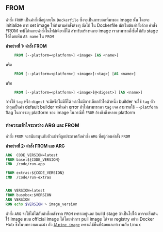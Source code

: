 ## FROM

คำสั่ง `FROM` เป็นคำสั่งที่อยู่ภายใน `Dockerfile` ซึ่งจะเป็นการบอกที่มาของ image นั้น โดยจะ initialize การ set image ให้ทำตามคำสั่งต่างๆ ถัดไป
ใน Dockerfile มักเริ่มต้นคำสั่งด้วย คำสั่ง FROM จะมีได้หลายคำสั่งในไฟล์เดียวก็ได้ สำหรับสร้างหลาย image เราสามารถตั้งชื่อให้กับ stage ได้โดยเพิ่ม
`AS name` ใน `FROM` 

**ตัวอย่างที่ 1: คำสั่ง FROM**

```dockerfile
    FROM [--platform=<platform>] <image> [AS <name>]
```
หรือ


```dockerfile
    FROM [--platform=<platform>] <image>[:<tag>] [AS <name>]
```

หรือ

```dockerfile
    FROM [--platform=<platform>] <image>[@<digest>] [AS <name>]

```
การใช้ `tag` หรือ `digest` จะมีหรือไม่มีก็ได้ หากไม่มีการเลือกตัวใดตัวหนึ่ง builder จะใช้ `tag` ตัวล่าสุดเป็นค่า default builder จะคืนค่า 
error ถ้าไม่สามารถหา `tag` เจอ
สามารถใช้ `--platform` flag ในการระบุ platform ของ image ในกรณีที่ `FROM` อ้างอิงถึงหลาย platform

### ทำความเข้าใจระหว่าง ARG และ FROM

คำสั่ง `FROM` จะสนับสนุนกับตัวแปรที่ถูกประกาศกับคำสั่ง `ARG` ที่อยู่ก่อนคำสั่ง `FROM`

**ตัวอย่างที่ 2: คำสั่ง FROM และ ARG**

```dockerfile
ARG  CODE_VERSION=latest
FROM base:${CODE_VERSION}
CMD  /code/run-app

FROM extras:${CODE_VERSION}
CMD  /code/run-extras
```

```dockerfile

ARG VERSION=latest
FROM busybox:$VERSION
ARG VERSION
RUN echo $VERSION > image_version
```

คำสั่ง `ARG` จะใช้ไม่ได้กับคำสั่งหลังจาก `FROM` เพราะอยู่นอก build stage
ถ้าเป็นไปได้ อาจจะเริ่มต้นใช้ image แบบ official image ได้โดยทำการ pull image ได้จาก registry อย่าง Docker Hub ซึ่งในบทความแนะนำ
ตัว  [`Alpine image`](https://hub.docker.com/_/alpine/) เพราะใช้พื้นที่น้อยและทำงานกับ Linux
